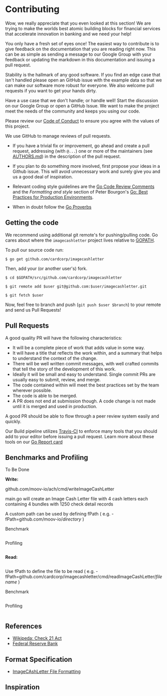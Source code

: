 # Contributing

Wow, we really appreciate that you even looked at this section! We are trying to make the worlds best atomic building blocks for financial services that accelerate innovation in banking and we need your help!

You only have a fresh set of eyes once! The easiest way to contribute is to give feedback on the documentation that you are reading right now. This can be as simple as sending a message to our Google Group with your feedback or updating the markdown in this documentation and issuing a pull request.

Stability is the hallmark of any good software. If you find an edge case that isn't handled please open an GitHub issue with the example data so that we can make our software more robust for everyone. We also welcome pull requests if you want to get your hands dirty.

Have a use case that we don't handle; or handle well! Start the discussion on our Google Group or open a GitHub Issue. We want to make the project meet the needs of the community and keeps you using our code.

Please review our [Code of Conduct](CODE_OF_CONDUCT.md) to ensure you agree with the values of this project.

We use GitHub to manage reviews of pull requests.

* If you have a trivial fix or improvement, go ahead and create a pull
  request, addressing (with `@...`) one or more of the maintainers
  (see [AUTHORS.md](AUTHORS.md)) in the description of the pull request.

* If you plan to do something more involved, first propose your ideas
  in a Github issue. This will avoid unnecessary work and surely give
  you and us a good deal of inspiration.

* Relevant coding style guidelines are the [Go Code Review
  Comments](https://code.google.com/p/go-wiki/wiki/CodeReviewComments)
  and the _Formatting and style_ section of Peter Bourgon's [Go: Best
  Practices for Production
  Environments](http://peter.bourgon.org/go-in-production/#formatting-and-style).

* When in doubt follow the [Go Proverbs](https://go-proverbs.github.io/)

## Getting the code

We recommend using additional git remote's for pushing/pulling code. Go cares about where the `imagecashletter` project lives relative to [GOPATH](http://golang.org/doc/code.html#GOPATH).

To pull our source code run:

```
$ go get github.com/cardcorp/imagecashletter
```

Then, add your (or another user's) fork.

```
$ cd $GOPATH/src/github.com/cardcorp/imagecashletter

$ git remote add $user git@github.com:$user/imagecashletter.git

$ git fetch $user
```

Now, feel free to branch and push (`git push $user $branch`) to your remote and send us Pull Requests!
  
## Pull Requests

A good quality PR will have the following characteristics:

* It will be a complete piece of work that adds value in some way.
* It will have a title that reflects the work within, and a summary that helps to understand the context of the change.
* There will be well written commit messages, with well crafted commits that tell the story of the development of this work.
* Ideally it will be small and easy to understand. Single commit PRs are usually easy to submit, review, and merge.
* The code contained within will meet the best practices set by the team wherever possible.
* The code is able to be merged.
* A PR does not end at submission though. A code change is not made until it is merged and used in production.

A good PR should be able to flow through a peer review system easily and quickly.

Our Build pipeline utilizes [Travis-CI](https://travis-ci.com/moov-io/x9) to enforce many tools that you should add to your editor before issuing a pull request. Learn more about these tools on our [Go Report card](https://goreportcard.com/report/github.com/cardcorp/imagecashletter)

## Benchmarks and Profiling 

To Be Done

**Write:**

github.com/moov-io/ach/cmd/writeImageCashLetter

main.go will create an Image Cash Letter file with 4 cash letters each containing 4 bundles with 1250 check detail records 

A custom path can be used by defining fPath ( e.g. -fPath=github.com/moov-io/_directory_ )

Benchmark 


```bash

```

Profiling


```bash

```

**Read:**

```bash

```

Use fPath to define the file to be read ( e.g. -fPath=github.com/cardcorp/imagecashletter/cmd/readImageCashLetter/_filename_ )

Benchmark 

```bash

```
Profiling

```bash

```

## References 

* [Wikipeda: Check 21 Act](https://en.wikipedia.org/wiki/Check_21_Act)
* [Federal Reserve Bank](https://www.frbservices.org/financial-services/check/check21.html)

## Format Specification

* [ImageCAshLetter File Formatting](https://www.frbservices.org/assets/financial-services/check/setup/frb-x937-standards-reference.pdf)

## Inspiration 
